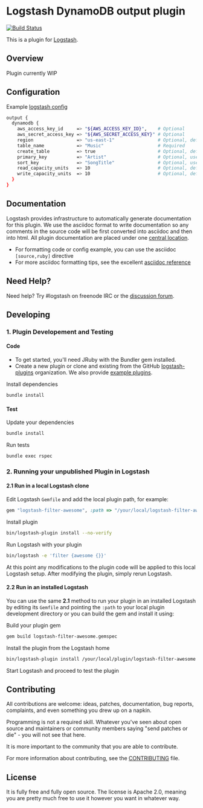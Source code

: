 # Logstash DynamoDB output plugin

[![Build Status](https://travis-ci.org/jasonpilz/logstash-output-dynamodb.svg?branch=master)](https://travis-ci.org/jasonpilz/logstash-output-dynamodb)

[Logstash]: https://github.com/elastic/logstash
[central location]: http://www.elastic.co/guide/en/logstash/current/
[logstash-plugins]: https://github.com/logstash-plugins
[logstash config]: https://www.elastic.co/guide/en/logstash/current/configuration.html
[example plugins]: https://github.com/logstash-plugins?query=example
[discussion forum]: https://discuss.elastic.co/c/logstash
[asciidoc reference]: https://github.com/elastic/docs#asciidoc-guide
[CONTRIBUTING]: https://github.com/elastic/logstash/blob/master/CONTRIBUTING.md

This is a plugin for [Logstash].

## Overview

Plugin currently WIP

## Configuration

Example [logstash config]

```sh
output {
  dynamodb {
    aws_access_key_id     => "${AWS_ACCESS_KEY_ID}",    # Optional
    aws_secret_access_key => "${AWS_SECRET_ACCESS_KEY}" # Optional
    region                => "us-east-1"                # Optional, default = "us-east-1"
    table_name            => "Music"                    # Required
    create_table          => true                       # Optional, default = false
    primary_key           => "Artist"                   # Optional, used if `create_table => true`
    sort_key              => "SongTitle"                # Optional, used if `create_table => true`
    read_capacity_units   => 10                         # Optional, default = 5, used if `create_table => true`
    write_capacity_units  => 10                         # Optional, default = 5, used if `create_table => true`
  }
}
```

## Documentation

Logstash provides infrastructure to automatically generate documentation for this
plugin. We use the asciidoc format to write documentation so any comments in the
source code will be first converted into asciidoc and then into html. All plugin
documentation are placed under one [central location].

- For formatting code or config example, you can use the asciidoc `[source,ruby]` directive
- For more asciidoc formatting tips, see the excellent [asciidoc reference]

## Need Help?

Need help? Try #logstash on freenode IRC or the [discussion forum].

## Developing

### 1. Plugin Developement and Testing

#### Code

- To get started, you'll need JRuby with the Bundler gem installed.
- Create a new plugin or clone and existing from the GitHub [logstash-plugins]
organization. We also provide [example plugins].

Install dependencies
```sh
bundle install
```

#### Test

Update your dependencies

```sh
bundle install
```

Run tests

```sh
bundle exec rspec
```

### 2. Running your unpublished Plugin in Logstash

#### 2.1 Run in a local Logstash clone

Edit Logstash `Gemfile` and add the local plugin path, for example:
```ruby
gem "logstash-filter-awesome", :path => "/your/local/logstash-filter-awesome"
```

Install plugin
```sh
bin/logstash-plugin install --no-verify
```

Run Logstash with your plugin
```sh
bin/logstash -e 'filter {awesome {}}'
```

At this point any modifications to the plugin code will be applied to this local
Logstash setup. After modifying the plugin, simply rerun Logstash.

#### 2.2 Run in an installed Logstash

You can use the same **2.1** method to run your plugin in an installed Logstash
by editing its `Gemfile` and pointing the `:path` to your local plugin development
directory or you can build the gem and install it using:

Build your plugin gem
```sh
gem build logstash-filter-awesome.gemspec
```

Install the plugin from the Logstash home
```sh
bin/logstash-plugin install /your/local/plugin/logstash-filter-awesome.gem
```

Start Logstash and proceed to test the plugin

## Contributing

All contributions are welcome: ideas, patches, documentation, bug reports, complaints,
and even something you drew up on a napkin.

Programming is not a required skill. Whatever you've seen about open source and
maintainers or community members  saying "send patches or die" - you will not see
that here.

It is more important to the community that you are able to contribute.

For more information about contributing, see the [CONTRIBUTING] file.

## License

It is fully free and fully open source. The license is Apache 2.0, meaning you
are pretty much free to use it however you want in whatever way.
